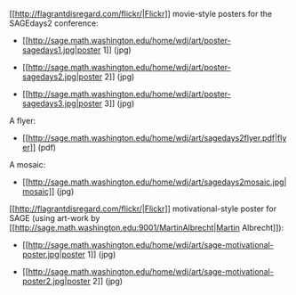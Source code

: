 [[http://flagrantdisregard.com/flickr/|Flickr]] movie-style posters for the 
SAGEdays2 conference:

* [[http://sage.math.washington.edu/home/wdj/art/poster-sagedays1.jpg|poster 1]] (jpg)

* [[http://sage.math.washington.edu/home/wdj/art/poster-sagedays2.jpg|poster 2]] (jpg)

* [[http://sage.math.washington.edu/home/wdj/art/poster-sagedays3.jpg|poster 3]] (jpg)

A flyer:

* [[http://sage.math.washington.edu/home/wdj/art/sagedays2flyer.pdf|flyer]]  (pdf)

A mosaic:

* [[http://sage.math.washington.edu/home/wdj/art/sagedays2mosaic.jpg|mosaic]] (jpg)

[[http://flagrantdisregard.com/flickr/|Flickr]] motivational-style poster for SAGE (using art-work
by [[http://sage.math.washington.edu:9001/MartinAlbrecht|Martin Albrecht]]):

* [[http://sage.math.washington.edu/home/wdj/art/sage-motivational-poster.jpg|poster 1]] (jpg)

* [[http://sage.math.washington.edu/home/wdj/art/sage-motivational-poster2.jpg|poster 2]] (jpg)
